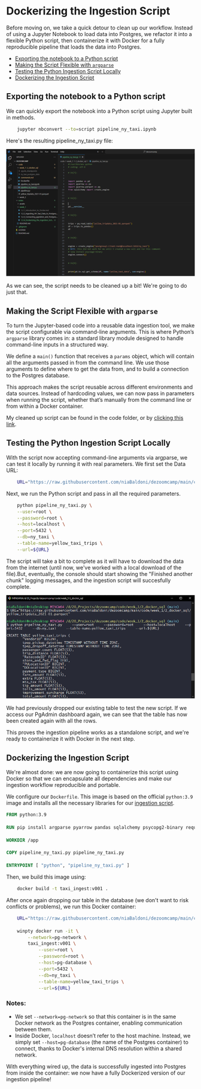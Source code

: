 # Dockerizing the Ingestion Script

Before moving on, we take a quick detour to clean up our workflow. Instead of using a Jupyter Notebook to load data into Postgres, we refactor it into a flexible Python script, then containerize it with Docker for a fully reproducible pipeline that loads the data into Postgres.

- [Exporting the notebook to a Python script](#exporting-the-notebook-to-a-python-script)
- [Making the Script Flexible with `argparse`](#making-the-script-flexible-with-argparse)
- [Testing the Python Ingestion Script Locally](#testing-the-python-ingestion-script-locally)
- [Dockerizing the Ingestion Script](#dockerizing-the-ingestion-script-1)

## Exporting the notebook to a Python script

We can quickly export the notebook into a Python script using Jupyter built in methods.

```bash
    jupyter nbconvert --to=script pipeline_ny_taxi.ipynb
```

Here's the resulting pipeline_ny_taxi.py file:

![python script](../assets/1.2.4.python_result.png)

As we can see, the script needs to be cleaned up a bit! We're going to do just that.

## Making the Script Flexible with `argparse`

To turn the Jupyter-based code into a reusable data ingestion tool, we make the script configurable via command-line arguments. This is where Python’s `argparse` library comes in: a standard library module designed to handle command-line inputs in a structured way.

We define a `main()` function that receives a `params` object, which will contain all the arguments passed in from the command line. We use those arguments to define where to get the data from, and to build a connection to the Postgres database.

This approach makes the script reusable across different environments and data sources. Instead of hardcoding values, we can now pass in parameters when running the script, whether that’s manually from the command line or from within a Docker container.

My cleaned up script can be found in the code folder, or by [clicking this link](../../code/week_1/2_docker_sql/pipeline_ny_taxi.py).

## Testing the Python Ingestion Script Locally

With the script now accepting command-line arguments via argparse, we can test it locally by running it with real parameters. We first set the Data URL:

```bash
    URL="https://raw.githubusercontent.com/niaBaldoni/dezoomcamp/main/code/week_1/2_docker_sql/yellow_tripdata_2021-01.parquet"
```

Next, we run the Python script and pass in all the required parameters.

```bash
    python pipeline_ny_taxi.py \
    --user=root \
    --password=root \
    --host=localhost \
    --port=5432 \
    --db=ny_taxi \
    --table-name=yellow_taxi_trips \
    --url=${URL}
```

The script will take a bit to complete as it will have to download the data from the internet (until now, we've worked with a local download of the file).But, eventually, the console should start showing the "Finished another chunk" logging messages, and the ingestion script will succesfully complete.

![Python test result](../assets/1.2.4.python_test_result.png)

We had previously dropped our existing table to test the new script. If we access our PgAdmin dashboard again, we can see that the table has now been created again with all the rows.

This proves the ingestion pipeline works as a standalone script, and we're ready to containerize it with Docker in the next step.

## Dockerizing the Ingestion Script

We're almost done: we are now going to containerize this script using Docker so that we can encapsulate all dependencies and make our ingestion workflow reproducible and portable.

We configure our `Dockerfile`. This image is based on the official `python:3.9` image and installs all the necessary libraries for our [ingestion script](../../code/week_1/2_docker_sql/pipeline_ny_taxi.py).

```dockerfile
FROM python:3.9

RUN pip install argparse pyarrow pandas sqlalchemy psycopg2-binary requests

WORKDIR /app

COPY pipeline_ny_taxi.py pipeline_ny_taxi.py

ENTRYPOINT [ "python", "pipeline_ny_taxi.py" ]
```

Then, we build this image using:

```bash
    docker build -t taxi_ingest:v001 .
```

After once again dropping our table in the database (we don't want to risk conflicts or problems), we run this Docker container:

```bash
    URL="https://raw.githubusercontent.com/niaBaldoni/dezoomcamp/main/code/week_1/2_docker_sql/yellow_tripdata_2021-01.parquet"

    winpty docker run -it \
        --network=pg-network \
        taxi_ingest:v001 \
            --user=root \
            --password=root \
            --host=pg-database \
            --port=5432 \
            --db=ny_taxi \
            --table-name=yellow_taxi_trips \
            --url=${URL}
```

### Notes: 
- We set `--network=pg-network` so that this container is in the same Docker network as the Postgres container, enabling communication between them.
- Inside Docker, `localhost` doesn’t refer to the host machine. Instead, we simply set `--host=pg-database` (the name of the Postgres container) to connect, thanks to Docker's internal DNS resolution within a shared network.

With everything wired up, the data is successfully ingested into Postgres from inside the container: we now have a fully Dockerized version of our ingestion pipeline!